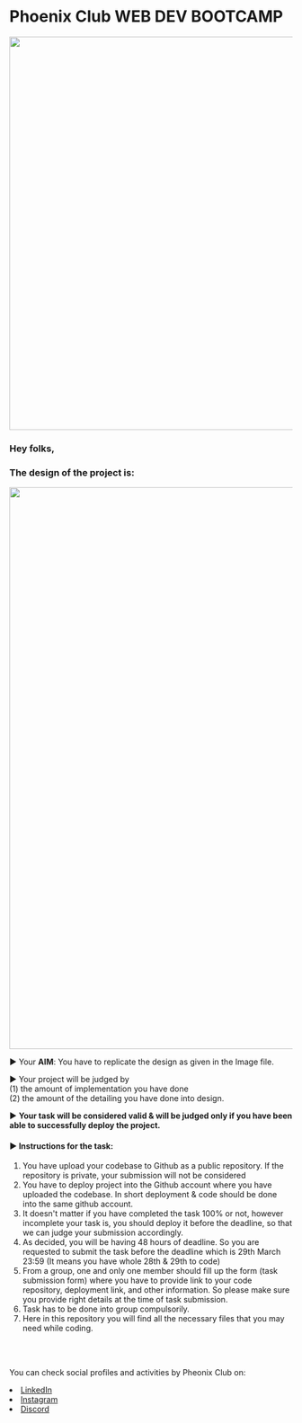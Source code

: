 # Phoenix Club WEB DEV BOOTCAMP
<img src="https://user-images.githubusercontent.com/59494745/160250954-43638ab0-b5ec-494c-9592-390ef24a3091.jpeg" height= "700" width="700"> 

### Hey folks, <br>
### The design of the project is:
<img src="https://user-images.githubusercontent.com/59494745/160287367-aa0ec5b3-bad4-47a7-8240-7cb3255df9e6.png" width="600" height= "1000">

▶ Your **AIM**: You have to replicate the design as given in the Image file.

▶ Your project will be judged by <br>(1) the amount of implementation you have done <br>(2) the amount of the detailing you have done into design. 

▶ **Your task will be considered valid & will be judged only if you have been able to successfully deploy the project.** 

#### ▶ Instructions for the task:<br>

<ol>
  <li>You have upload your codebase to Github as a public repository. If the repository is private, your submission will not be considered</li>
  <li>You have to deploy project into the Github account where you have uploaded the codebase. In short deployment & code should be done into the same github account.</li>
  <li>It doesn't matter if you have completed the task 100% or not, however incomplete your task is, you should deploy it before the deadline, so that we can judge your submission accordingly.</li>
  <li>As decided, you will be having 48 hours of deadline. So you are requested to submit the task before the deadline which is 29th March 23:59 (It means you have whole 28th & 29th to code)</li>
  <li>From a group, one and only one member should fill up the form (task submission form) where you have to provide link to your code repository, deployment link, and other information. So please make sure you provide right details at the time of task submission.</li>
  <li> Task has to be done into group compulsorily.</li>
  <li>Here in this repository you will find all the necessary files that you may need while coding. </li>
</ol>

<br><br>

You can check social profiles and activities by Pheonix Club on:
<li><a href=
"https://www.linkedin.com/company/lj-phoenix/">LinkedIn</a> <br>
<li><a
href=
"https://www.instagram.com/_lj_phoenix_/">Instagram</a>
<li><a href=
"https://discord.com/invite/AV8gGvGwFc">Discord</a>
